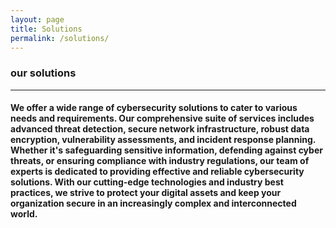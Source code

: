 ```yaml
---
layout: page
title: Solutions
permalink: /solutions/
---
```

### our solutions ###
---
#### We offer a wide range of cybersecurity solutions to cater to various needs and requirements. Our comprehensive suite of services includes advanced threat detection, secure network infrastructure, robust data encryption, vulnerability assessments, and incident response planning. Whether it's safeguarding sensitive information, defending against cyber threats, or ensuring compliance with industry regulations, our team of experts is dedicated to providing effective and reliable cybersecurity solutions. With our cutting-edge technologies and industry best practices, we strive to protect your digital assets and keep your organization secure in an increasingly complex and interconnected world. ####

